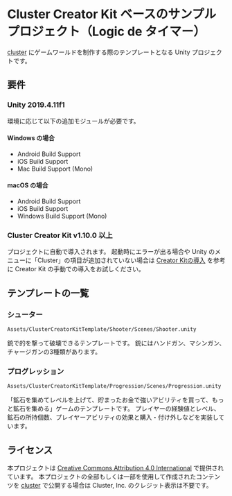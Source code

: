 # Cluster Creator Kit ベースのサンプルプロジェクト（Logic de タイマー）

[cluster](https://cluster.mu/) にゲームワールドを制作する際のテンプレートとなる Unity プロジェクトです。

## 要件

### Unity 2019.4.11f1

環境に応じて以下の追加モジュールが必要です。

#### Windows の場合 
- Android Build Support
- iOS Build Support
- Mac Build Support (Mono)

#### macOS の場合
- Android Build Support
- iOS Build Support
- Windows Build Support (Mono)

### Cluster Creator Kit v1.10.0 以上
プロジェクトに自動で導入されます。
起動時にエラーが出る場合や Unity のメニューに「Cluster」の項目が追加されていない場合は [Creator Kitの導入](https://clustervr.gitbook.io/creatorkit/installation/install-creatorkit) を参考に Creator Kit の手動での導入をお試しください。

## テンプレートの一覧

### シューター
`Assets/ClusterCreatorKitTemplate/Shooter/Scenes/Shooter.unity`

銃で的を撃って破壊できるテンプレートです。
銃にはハンドガン、マシンガン、チャージガンの3種類があります。

### プログレッション
`Assets/ClusterCreatorKitTemplate/Progression/Scenes/Progression.unity`

「鉱石を集めてレベルを上げて、貯まったお金で強いアビリティを買って、もっと鉱石を集める」ゲームのテンプレートです。
プレイヤーの経験値とレベル、鉱石の所持個数、プレイヤーアビリティの効果と購入・付け外しなどを実装しています。

## ライセンス

本プロジェクトは [Creative Commons Attribution 4.0 International](https://creativecommons.org/licenses/by/4.0/) で提供されています。
本プロジェクトの全部もしくは一部を使用して作成されたコンテンツを [cluster](https://cluster.mu/) で公開する場合は Cluster, Inc. のクレジット表示は不要です。


